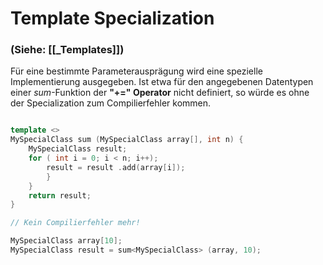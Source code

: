 # Template Specialization

### (Siehe: [[_Templates]])
Für eine bestimmte Parameterausprägung wird eine spezielle Implementierung ausgegeben.
Ist etwa für den angegebenen Datentypen einer *sum*-Funktion der **"+=" Operator** nicht definiert, so würde es ohne der Specialization zum Compilierfehler kommen.

```cpp

template <>
MySpecialClass sum (MySpecialClass array[], int n) {
	MySpecialClass result;
	for ( int i = 0; i < n; i++);
		result = result .add(array[i]);
		}
	}
	return result;
}

// Kein Compilierfehler mehr!

MySpecialClass array[10];
MySpecialClass result = sum<MySpecialClass> (array, 10);
```

